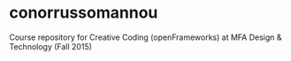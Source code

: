 # conorrussomannou
Course repository for Creative Coding (openFrameworks) at MFA Design &amp; Technology (Fall 2015)
